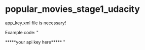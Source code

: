 # popular_movies_stage1_udacity

app_key.xml file is necessary!

Example code:
"
<?xml version="1.0" encoding="utf-8"?>
<resources>
    <string name="movie_app_key">*****your api key here*****</string>
</resources>
"
